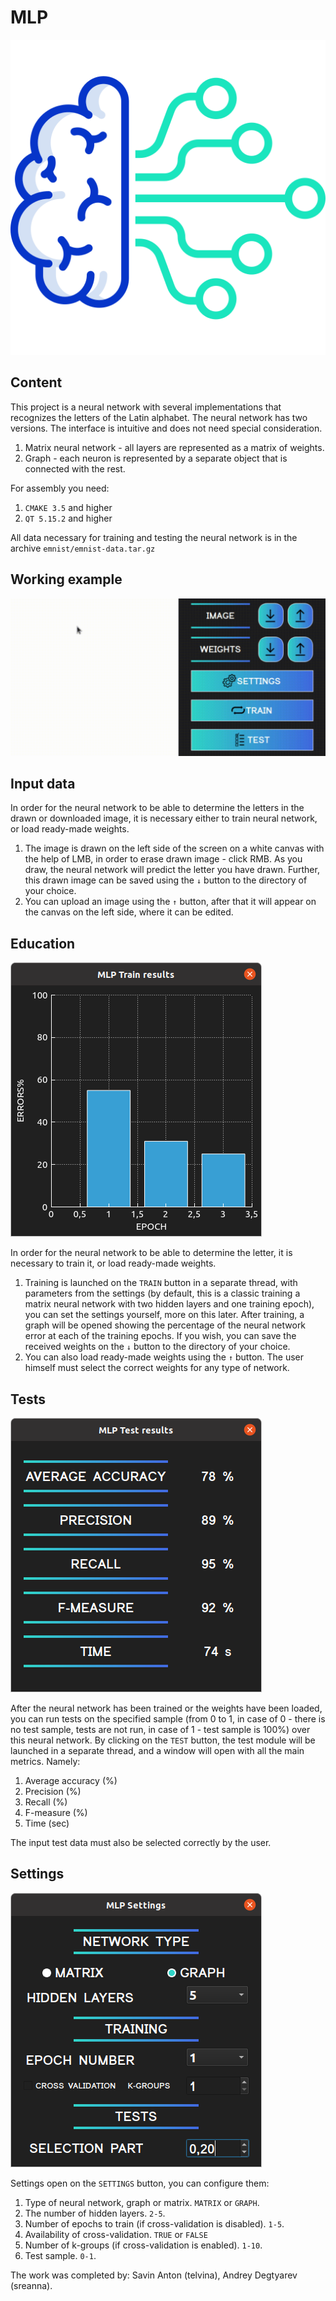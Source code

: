 # MLP

![logo](./images/icon.png)

## Content
This project is a neural network with several implementations that recognizes the letters of the Latin alphabet.
The neural network has two versions. The interface is intuitive and does not need special consideration.
1. Matrix neural network - all layers are represented as a matrix of weights.
2. Graph - each neuron is represented by a separate object that is connected with the rest.

For assembly you need:
1. `CMAKE 3.5` and higher
2. `QT 5.15.2` and higher

All data necessary for training and testing the neural network is in the archive `emnist/emnist-data.tar.gz`

## Working example

![preview](./images/preview.gif)

## Input data
In order for the neural network to be able to determine the letters in the drawn or downloaded image, it is necessary either to train
neural network, or load ready-made weights.
1. The image is drawn on the left side of the screen on a white canvas with the help of LMB, in order to erase
   drawn image - click RMB. As you draw, the neural network will predict the letter you have drawn.
   Further, this drawn image can be saved using the `↓` button to the directory of your choice.
2. You can upload an image using the `↑` button, after that it will appear on the canvas on the left side,
   where it can be edited.

## Education

![train](./images/train.png)

In order for the neural network to be able to determine the letter, it is necessary to train it, or load ready-made weights.

1. Training is launched on the `TRAIN` button in a separate thread, with parameters from the settings (by default, this is a classic
training a matrix neural network with two hidden layers and one training epoch), you can set the settings yourself,
more on this later. After training, a graph will be opened showing the percentage of the neural network error at each of the training epochs.
If you wish, you can save the received weights on the `↓` button to the directory of your choice.
2. You can also load ready-made weights using the `↑` button. The user himself must select the correct weights
   for any type of network.

## Tests

![test](./images/test.png)

After the neural network has been trained or the weights have been loaded, you can run tests on the specified sample
(from 0 to 1, in case of 0 - there is no test sample, tests are not run, in case of 1 - test sample is 100%)
over this neural network.
By clicking on the `TEST` button, the test module will be launched in a separate thread, and a window will open with all the main
metrics.
Namely:
1. Average accuracy (%)
2. Precision (%)
3. Recall (%)
4. F-measure (%)
5. Time (sec)

The input test data must also be selected correctly by the user.

## Settings

![settings](./images/settings.png)

Settings open on the `SETTINGS` button, you can configure them:
1. Type of neural network, graph or matrix. `MATRIX` or `GRAPH`.
2. The number of hidden layers. `2-5`.
3. Number of epochs to train (if cross-validation is disabled). `1-5`.
4. Availability of cross-validation. `TRUE` or `FALSE`
5. Number of k-groups (if cross-validation is enabled). `1-10`.
6. Test sample. `0-1`.

The work was completed by: Savin Anton (telvina), Andrey Degtyarev (sreanna).